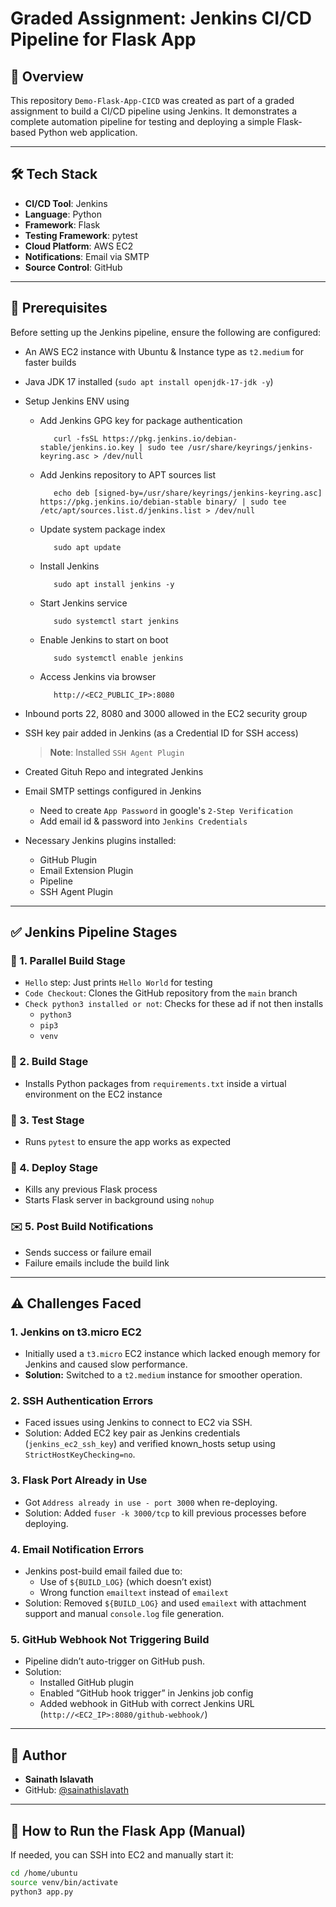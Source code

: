 # Graded Assignment: Jenkins CI/CD Pipeline for Flask App

## 📘 Overview

This repository `Demo-Flask-App-CICD` was created as part of a graded assignment to build a CI/CD pipeline using Jenkins. It demonstrates a complete automation pipeline for testing and deploying a simple Flask-based Python web application.

---

## 🛠 Tech Stack

- **CI/CD Tool**: Jenkins
- **Language**: Python
- **Framework**: Flask
- **Testing Framework**: pytest
- **Cloud Platform**: AWS EC2
- **Notifications**: Email via SMTP
- **Source Control**: GitHub

---

## 🔧 Prerequisites

Before setting up the Jenkins pipeline, ensure the following are configured:
- An AWS EC2 instance with Ubuntu & Instance type as `t2.medium` for faster builds
- Java JDK 17 installed (`sudo apt install openjdk-17-jdk -y`)
- Setup Jenkins ENV using 
   - Add Jenkins GPG key for package authentication
      ```
         curl -fsSL https://pkg.jenkins.io/debian-stable/jenkins.io.key | sudo tee /usr/share/keyrings/jenkins-keyring.asc > /dev/null
      ```
   - Add Jenkins repository to APT sources list
      ```
         echo deb [signed-by=/usr/share/keyrings/jenkins-keyring.asc] https://pkg.jenkins.io/debian-stable binary/ | sudo tee /etc/apt/sources.list.d/jenkins.list > /dev/null
      ```
   - Update system package index
      ```
         sudo apt update
      ```
   - Install Jenkins
      ```
         sudo apt install jenkins -y
      ```
   - Start Jenkins service
      ```
         sudo systemctl start jenkins
      ```
   - Enable Jenkins to start on boot
      ```
         sudo systemctl enable jenkins
      ```
   - Access Jenkins via browser
      ```
         http://<EC2_PUBLIC_IP>:8080
      ```
- Inbound ports 22, 8080 and 3000 allowed in the EC2 security group
- SSH key pair added in Jenkins (as a Credential ID for SSH access)

   > **Note**: Installed `SSH Agent Plugin` 

- Created Gituh Repo and integrated Jenkins
- Email SMTP settings configured in Jenkins
   - Need to create `App Password` in google's `2-Step Verification`
   - Add email id & password into `Jenkins Credentials`
- Necessary Jenkins plugins installed:
   - GitHub Plugin
   - Email Extension Plugin
   - Pipeline
   - SSH Agent Plugin

---

## ✅ Jenkins Pipeline Stages

### 📂 1. Parallel Build Stage
- `Hello` step: Just prints `Hello World` for testing
- `Code Checkout`: Clones the GitHub repository from the `main` branch
- `Check python3 installed or not`: Checks for these ad if not then installs
    - `python3`
    -  `pip3`
    - `venv`

### 🧱 2. Build Stage
- Installs Python packages from `requirements.txt` inside a virtual environment on the EC2 instance

### 🧪 3. Test Stage
- Runs `pytest` to ensure the app works as expected

### 🚀 4. Deploy Stage
- Kills any previous Flask process
- Starts Flask server in background using `nohup`

### ✉️ 5. Post Build Notifications
- Sends success or failure email
- Failure emails include the build link

---
## ⚠️ Challenges Faced

### 1. Jenkins on t3.micro EC2
   - Initially used a `t3.micro` EC2 instance which lacked enough memory for Jenkins and caused slow performance.
   - **Solution:** Switched to a `t2.medium` instance for smoother operation.

### 2. SSH Authentication Errors
   - Faced issues using Jenkins to connect to EC2 via SSH.
   - Solution: Added EC2 key pair as Jenkins credentials (`jenkins_ec2_ssh_key`) and verified known_hosts setup using `StrictHostKeyChecking=no`.

### 3. Flask Port Already in Use
   - Got `Address already in use - port 3000` when re-deploying.
   - Solution: Added `fuser -k 3000/tcp` to kill previous processes before deploying.

###  4. Email Notification Errors
   - Jenkins post-build email failed due to:
      - Use of `${BUILD_LOG}` (which doesn’t exist)
      - Wrong function `emailtext` instead of `emailext`
   - Solution: Removed `${BUILD_LOG}` and used `emailext` with attachment support and manual `console.log` file generation.

###  5. GitHub Webhook Not Triggering Build
- Pipeline didn’t auto-trigger on GitHub push.
- Solution:
   - Installed GitHub plugin
   - Enabled “GitHub hook trigger” in Jenkins job config
   - Added webhook in GitHub with correct Jenkins URL (`http://<EC2_IP>:8080/github-webhook/`)

---



## 👤 Author

- **Sainath Islavath**
- GitHub: [@sainathislavath](https://github.com/sainathislavath)

---

## 🚀 How to Run the Flask App (Manual)

If needed, you can SSH into EC2 and manually start it:
```bash
cd /home/ubuntu
source venv/bin/activate
python3 app.py

